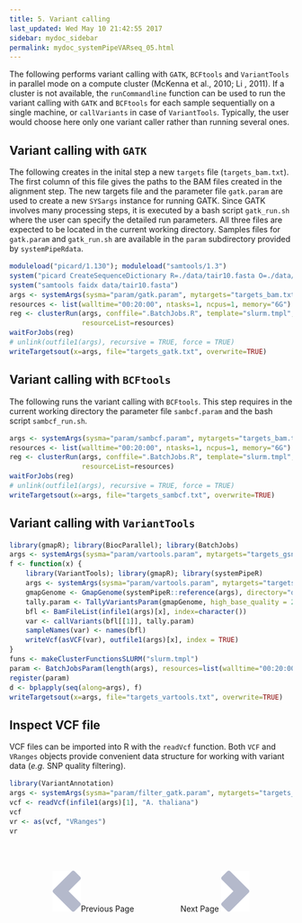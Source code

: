 ```yaml
---
title: 5. Variant calling
last_updated: Wed May 10 21:42:55 2017
sidebar: mydoc_sidebar
permalink: mydoc_systemPipeVARseq_05.html
---
```


The following performs variant calling with `GATK`, `BCFtools` and `VariantTools` 
in parallel mode on a compute cluster (McKenna et al., 2010; Li , 2011). If a cluster is not
available, the `runCommandline` function can be used to run the variant calling with `GATK` 
and `BCFtools` for each sample sequentially on a single machine, or `callVariants` in case 
of `VariantTools`. Typically, the user would choose here only one variant caller rather
than running several ones.

## Variant calling with `GATK`

The following creates in the inital step a new `targets` file
(`targets_bam.txt`). The first column of this file gives the paths to
the BAM files created in the alignment step. The new targets file and the
parameter file `gatk.param` are used to create a new `SYSargs`
instance for running GATK. Since GATK involves many processing steps, it is
executed by a bash script `gatk_run.sh` where the user can specify the
detailed run parameters. All three files are expected to be located in the
current working directory. Samples files for `gatk.param` and
`gatk_run.sh` are available in the `param` subdirectory
provided by `systemPipeRdata`.


```r
moduleload("picard/1.130"); moduleload("samtools/1.3")
system("picard CreateSequenceDictionary R=./data/tair10.fasta O=./data/tair10.dict")
system("samtools faidx data/tair10.fasta")
args <- systemArgs(sysma="param/gatk.param", mytargets="targets_bam.txt")
resources <- list(walltime="00:20:00", ntasks=1, ncpus=1, memory="6G")
reg <- clusterRun(args, conffile=".BatchJobs.R", template="slurm.tmpl", Njobs=18, runid="01",
                  resourceList=resources)
waitForJobs(reg)
# unlink(outfile1(args), recursive = TRUE, force = TRUE)
writeTargetsout(x=args, file="targets_gatk.txt", overwrite=TRUE)
```

## Variant calling with `BCFtools`

The following runs the variant calling with `BCFtools`. This step requires
in the current working directory the parameter file `sambcf.param` and the bash script 
`sambcf_run.sh`.


```r
args <- systemArgs(sysma="param/sambcf.param", mytargets="targets_bam.txt")
resources <- list(walltime="00:20:00", ntasks=1, ncpus=1, memory="6G")
reg <- clusterRun(args, conffile=".BatchJobs.R", template="slurm.tmpl", Njobs=18, runid="01",
                  resourceList=resources)
waitForJobs(reg)
# unlink(outfile1(args), recursive = TRUE, force = TRUE)
writeTargetsout(x=args, file="targets_sambcf.txt", overwrite=TRUE)
```

## Variant calling with `VariantTools`  


```r
library(gmapR); library(BiocParallel); library(BatchJobs)
args <- systemArgs(sysma="param/vartools.param", mytargets="targets_gsnap_bam.txt")
f <- function(x) {
    library(VariantTools); library(gmapR); library(systemPipeR)
    args <- systemArgs(sysma="param/vartools.param", mytargets="targets_gsnap_bam.txt")
    gmapGenome <- GmapGenome(systemPipeR::reference(args), directory="data", name="gmap_tair10chr", create=FALSE)
    tally.param <- TallyVariantsParam(gmapGenome, high_base_quality = 23L, indels = TRUE)
    bfl <- BamFileList(infile1(args)[x], index=character())
    var <- callVariants(bfl[[1]], tally.param)
    sampleNames(var) <- names(bfl)
    writeVcf(asVCF(var), outfile1(args)[x], index = TRUE)
}
funs <- makeClusterFunctionsSLURM("slurm.tmpl")
param <- BatchJobsParam(length(args), resources=list(walltime="00:20:00", ntasks=1, ncpus=1, memory="6G"), cluster.functions=funs)
register(param)
d <- bplapply(seq(along=args), f)
writeTargetsout(x=args, file="targets_vartools.txt", overwrite=TRUE)
```

## Inspect VCF file 

VCF files can be imported into R with the `readVcf` function. Both `VCF` and `VRanges` objects provide
convenient data structure for working with variant data (_e.g._ SNP quality filtering). 


```r
library(VariantAnnotation)
args <- systemArgs(sysma="param/filter_gatk.param", mytargets="targets_gatk.txt")
vcf <- readVcf(infile1(args)[1], "A. thaliana")
vcf
vr <- as(vcf, "VRanges")
vr
```

<br><br><center><a href="mydoc_systemPipeVARseq_04.html"><img src="images/left_arrow.png" alt="Previous page."></a>Previous Page &nbsp; &nbsp; &nbsp; &nbsp; &nbsp; &nbsp; &nbsp; &nbsp; &nbsp; &nbsp; Next Page
<a href="mydoc_systemPipeVARseq_06.html"><img src="images/right_arrow.png" alt="Next page."></a></center>
